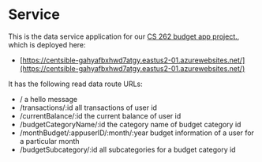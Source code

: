 # Service

This is the data service application for our [CS 262 budget app project.](https://github.com/calvin-cs262-Fall2024-TheATeam/Project), which is deployed here:

- [https://centsible-gahyafbxhwd7atgy.eastus2-01.azurewebsites.net/](https://centsible-gahyafbxhwd7atgy.eastus2-01.azurewebsites.net/)

It has the following read data route URLs:

- / a hello message
- /transactions/:id all transactions of user id
- /currentBalance/:id the current balance of user id
- /budgetCategoryName/:id the category name of budget category id
- /monthBudget/:appuserID/:month/:year budget information of a user for a particular month
- /budgetSubcategory/:id all subcategories for a budget category id
